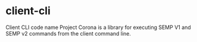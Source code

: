 # client-cli
Client CLI code name Project Corona is a library for executing SEMP V1 and SEMP v2 commands from the client command line. 


